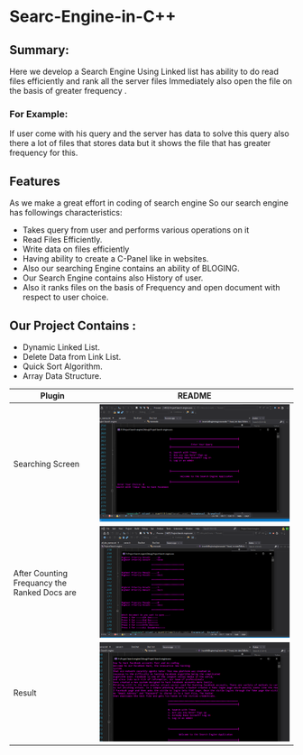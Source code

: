 # Searc-Engine-in-C++

## Summary:
Here  we develop a Search Engine Using Linked list  has ability to do read files efficiently and rank all the server files Immediately also open the file on the basis of greater frequency .

### For Example:
If user come with his query and the server has data to solve this query also there a lot of files that stores data but it shows the file that has greater frequency for this.
      
## Features

As we make a great effort in coding of search engine So our search engine has followings characteristics:

- Takes query from user and performs various operations on it	
- Read Files Efficiently.
- Write data on files efficiently
- Having ability to create a C-Panel like in websites.
- Also our searching Engine contains an ability of BLOGING.
- Our Search Engine contains also History of user.
- Also it ranks files on the basis of Frequency and open document with respect to user choice.


## Our Project Contains :

- Dynamic Linked List.
- Delete Data from Link List.
- Quick Sort Algorithm.
- Array Data Structure.




| Plugin | README |
| ------ | ------ |
| Searching Screen | ![alt text](Capture.PNG) |
| After Counting Frequancy the Ranked Docs are | ![alt text](Capture12.PNG) |
| Result | ![alt text](Capture34.PNG) |
